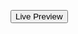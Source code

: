 <a href="https://aananmunna.github.io/ali-hossain" target="_blank"><button>Live Preview</button></a>
